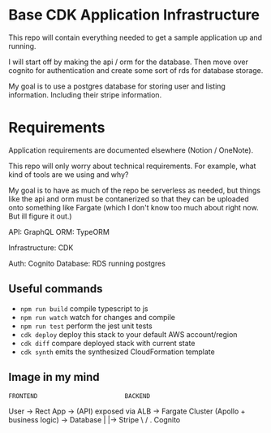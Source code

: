 # Base CDK Application Infrastructure

This repo will contain everything needed to get a sample application up and running. 

I will start off by making the api / orm for the database. Then move over cognito for authentication and create some sort of rds for database storage.

My goal is to use a postgres database for storing user and listing information. Including their stripe information. 


# Requirements
Application requirements are documented elsewhere (Notion / OneNote).

This repo will only worry about technical requirements. For example, what kind of tools are we using and why?

My goal is to have as much of the repo be serverless as needed, but things like the api and orm must be contanerized so that they can be uploaded onto
something like Fargate (which I don't know too much about right now. But ill figure it out.)


API: GraphQL
ORM: TypeORM

Infrastructure: CDK

Auth: Cognito
Database: RDS running postgres



## Useful commands

 * `npm run build`   compile typescript to js
 * `npm run watch`   watch for changes and compile
 * `npm run test`    perform the jest unit tests
 * `cdk deploy`      deploy this stack to your default AWS account/region
 * `cdk diff`        compare deployed stack with current state
 * `cdk synth`       emits the synthesized CloudFormation template


## Image in my mind



    FRONTEND                        BACKEND
User -> Rect App ->  (API) exposed via  ALB -> Fargate Cluster (Apollo + business logic) -> Database
  |                                                                     |-> Stripe
 \ / 
  .
 Cognito